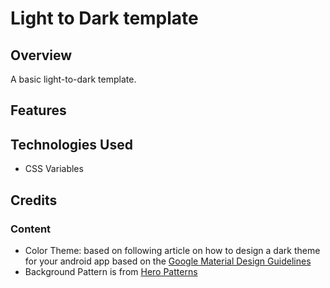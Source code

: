 # Light to Dark template

## Overview

A basic light-to-dark template. 

## Features

## Technologies Used

- CSS Variables

## Credits

### Content

- Color Theme: based on following article on how to design a dark theme for your android app based on the [Google Material Design Guidelines]([https://link](https://blog.prototypr.io/how-to-design-a-dark-theme-for-your-android-app-3daeb264637))
- Background Pattern is from [Hero Patterns](https://www.heropatterns.com/)
